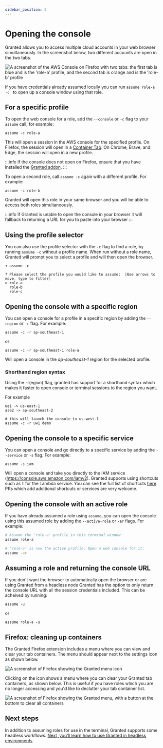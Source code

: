 ```yaml
---
sidebar_position: 2
---
```


# Opening the console

Granted allows you to access multiple cloud accounts in your web browser simultaneously. In the screenshot below, two different accounts are open in the two tabs.

![A screenshot of the AWS Console on Firefox with two tabs: the first tab is blue and is the 'role-a' profile, and the second tab is orange and is the 'role-b' profile](/img/tab-containers.png)

If you have credentials already assumed locally you can run `assume role-a -c ` to open up a console window using that role.

## For a specific profile

To open the web console for a role, add the `--console` or `-c` flag to your `assume` call, for example:

```
assume -c role-a
```

This will open a session in the AWS console for the specified profile. On Firefox, the session will open in a [Container Tab](https://support.mozilla.org/en-US/kb/containers). On Chrome, Brave, and Edge, the session will open in a new profile.

:::info
If the console does not open on Firefox, ensure that you have installed the [Granted addon](https://addons.mozilla.org/en-GB/firefox/addon/granted/).
:::

To open a second role, call `assume -c` again with a different profile. For example:

```
assume -c role-b
```

Granted will open this role in your same browser and you will be able to access both roles simultaneously.

:::info
If Granted is unable to open the console in your browser it will fallback to returning a URL for you to paste into your browser
:::

## Using the profile selector

You can also use the profile selector with the `-c` flag to find a role, by running `assume -c` without a profile name. When run without a role name, Granted will prompt you to select a profile and will then open the browser.

```
➜ assume -c

? Please select the profile you would like to assume:  [Use arrows to move, type to filter]
> role-a
  role-b
  role-c
```

## Opening the console with a specific region

You can open a console for a profile in a specific region by adding the `--region` or `-r` flag. For example:

```
assume -c -r ap-southeast-1
```

or

```
assume -c -r ap-southeast-1 role-a
```

Will open a console in the _ap-southeast-1_ region for the selected profile.

### Shorthand region syntax

Using the -r(egion) flag, granted has support for a shorthand syntax which makes it faster to open console or terminal sessions to the region you want.

For example

```
ue1 -> us-east-1
ase2 -> ap-southeast-2

# this will launch the console to us-west-1
assume -c -r uw1 demo
```

## Opening the console to a specific service

You can open a console and go directly to a specific service by adding the `--service` or `-s` flag. For example:

```
assume -s iam
```

Will open a console and take you directly to the IAM service (https://console.aws.amazon.com/iamv2). Granted supports using shortcuts such as `l` for the Lambda service. You can see the full list of shortcuts [here](https://github.com/common-fate/granted/blob/main/pkg/console/service_map.go). PRs which add additional shortcuts or services are very welcome.

## Opening the console with an active role

If you have already assumed a role using `assume`, you can open the console using this assumed role by adding the `--active-role` or `-ar` flags. For example:

```bash
# Assume the 'role-a' profile in this terminal window
assume role-a

# 'role-a' is now the active profile. Open a web console for it:
assume -ar
```

## Assuming a role and returning the console URL

If you don't want the browser to automatically open the browser or are using Granted from a headless node Granted has the option to only return the console URL with all the session credentials included.
This can be acheived by running:

```
assume -u
```

or

```
assume role-a -u
```

## Firefox: cleaning up containers

The Granted Firefox extension includes a menu where you can view and clear your tab containers. The menu should appear next to the settings icon as shown below.

![A screenshot of Firefox showing the Granted menu icon](/img/granted-firefox-menu-icon.png)

Clicking on the icon shows a menu where you can clear your Granted tab containers, as shown below. This is useful if you have roles which you are no longer accessing and you'd like to declutter your tab container list.

![A screenshot of Firefox showing the Granted menu, with a button at the bottom to clear all containers](/img/granted-firefox-menu.png)

## Next steps

In addition to assuming roles for use in the terminal, Granted supports some headless workflows.
[Next, you'll learn how to use Granted in headless environments](/granted/usage/headless).
